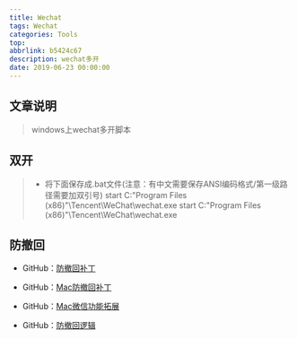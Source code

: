 ```yaml
---
title: Wechat
tags: Wechat
categories: Tools
top: 
abbrlink: b5424c67
description: wechat多开
date: 2019-06-23 00:00:00
---
```


## 文章说明

> windows上wechat多开脚本

## 双开

> * 将下面保存成.bat文件(注意：有中文需要保存ANSI编码格式/第一级路径需要加双引号)
start  C:\"Program Files (x86)"\Tencent\WeChat\wechat.exe
start  C:\"Program Files (x86)"\Tencent\WeChat\wechat.exe
<!--more-->

## 防撤回
- GitHub：[防撤回补丁](https://github.com/huiyadanli/RevokeMsgPatcher)
  
- GitHub：[Mac防撤回补丁](https://github.com/MustangYM/WeChatSeptet-ForMac)

- GitHub：[Mac微信功能拓展](https://github.com/MustangYM/WeChatExtension-ForMac)

- GitHub：[防撤回逻辑](https://github.com/36huo/wechat_anti_revoke)























